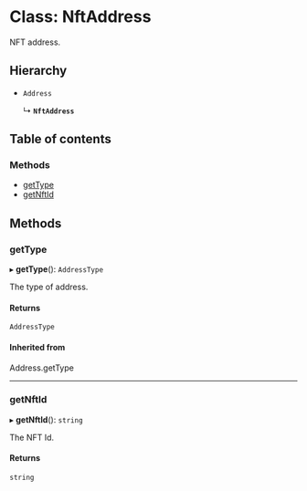 # Class: NftAddress

NFT address.

## Hierarchy

- `Address`

  ↳ **`NftAddress`**

## Table of contents

### Methods

- [getType](NftAddress.md#gettype)
- [getNftId](NftAddress.md#getnftid)

## Methods

### getType

▸ **getType**(): `AddressType`

The type of address.

#### Returns

`AddressType`

#### Inherited from

Address.getType

---

### getNftId

▸ **getNftId**(): `string`

The NFT Id.

#### Returns

`string`
